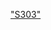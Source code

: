 <p> <a href="S303-Oct 27 2024.pdf">"S303"</a> </p>

<!-- <p>Open a PDF file<a href="S303-Oct 27 2024.pdf">example</a> </p> -->
